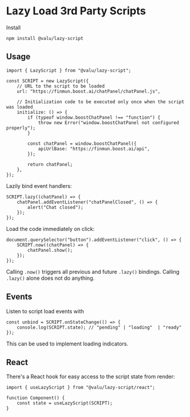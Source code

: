 # Lazy Load 3rd Party Scripts

Install

```
npm install @valu/lazy-script
```

## Usage

```tsx
import { LazyScript } from "@valu/lazy-script";

const SCRIPT = new LazyScript({
    // URL to the script to be loaded
    url: "https://finmun.boost.ai/chatPanel/chatPanel.js",

    // Initialization code to be executed only once when the script was loaded
    initialize: () => {
        if (typeof window.boostChatPanel !== "function") {
            throw new Error("window.boostChatPanel not configured properly");
        }

        const chatPanel = window.boostChatPanel({
            apiUrlBase: "https://finmun.boost.ai/api",
        });

        return chatPanel;
    },
});
```

Lazily bind event handlers:

```tsx
SCRIPT.lazy((chatPanel) => {
    chatPanel.addEventListener("chatPanelClosed", () => {
        alert("Chat closed");
    });
});
```

Load the code immediately on click:

```tsx
document.querySelector("button").addEventListener("click", () => {
    SCRIPT.now((chatPanel) => {
        chatPanel.show();
    });
});
```

Calling `.now()` triggers all previous and future `.lazy()` bindings. Calling
`.lazy()` alone does not do anything.

## Events

Listen to script load events with

```tsx
const unbind = SCRIPT.onStateChange(() => {
    console.log(SCRIPT.state); // "pending" | "loading"  | "ready"
});
```

This can be used to implement loading indicators.

## React

There's a React hook for easy access to the script state from render:

```tsx
import { useLazyScript } from "@valu/lazy-script/react";

function Component() {
    const state = useLazyScript(SCRIPT);
}
```
